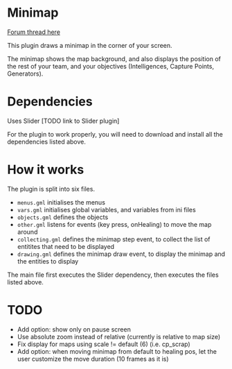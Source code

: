 # Minimap

[Forum thread here](http://www.ganggarrison.com/forums/index.php?topic=33732.0)

This plugin draws a minimap in the corner of your screen.

The minimap shows the map background, and also displays the position of the rest of your team, and your objectives (Intelligences, Capture Points, Generators).

# Dependencies

Uses Slider [TODO link to Slider plugin]

For the plugin to work properly, you will need to download and install all the dependencies listed above.


# How it works

The plugin is split into six files.

 - `menus.gml` initialises the menus
 - `vars.gml` initialises global variables, and variables from ini files
 - `objects.gml` defines the objects
 - `other.gml` listens for events (key press, onHealing) to move the map around
 - `collecting.gml` defines the minimap step event, to collect the list of entitites that need to be displayed
 - `drawing.gml` defines the minimap draw event, to display the minimap and the entities to display
 
The main file first executes the Slider dependency, then executes the files listed above.

# TODO

 - Add option: show only on pause screen
 - Use absolute zoom instead of relative (currently is relative to map size) 
 - Fix display for maps using scale != default (6) (i.e. cp_scrap)
 - Add option: when moving minimap from default to healing pos, let the user customize the move duration (10 frames as it is)